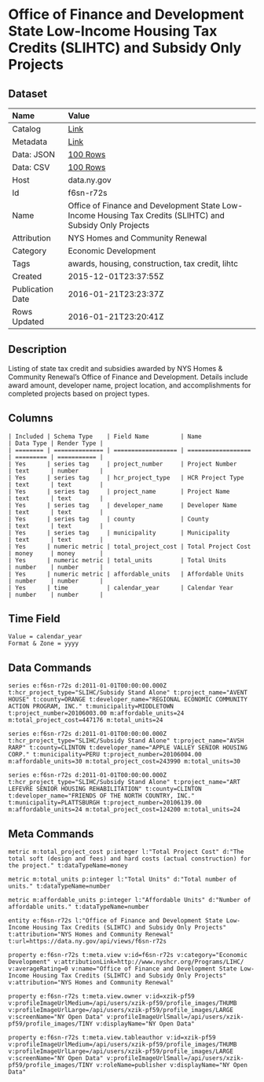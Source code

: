 # Office of Finance and Development State Low-Income Housing Tax Credits (SLIHTC) and Subsidy Only Projects

## Dataset

| Name | Value |
| :--- | :---- |
| Catalog | [Link](https://catalog.data.gov/dataset/office-of-finance-and-development-state-low-income-housing-tax-credits-slihtc-and-subsidy-) |
| Metadata | [Link](https://data.ny.gov/api/views/f6sn-r72s) |
| Data: JSON | [100 Rows](https://data.ny.gov/api/views/f6sn-r72s/rows.json?max_rows=100) |
| Data: CSV | [100 Rows](https://data.ny.gov/api/views/f6sn-r72s/rows.csv?max_rows=100) |
| Host | data.ny.gov |
| Id | f6sn-r72s |
| Name | Office of Finance and Development State Low-Income Housing Tax Credits (SLIHTC) and Subsidy Only Projects |
| Attribution | NYS Homes and Community Renewal |
| Category | Economic Development |
| Tags | awards, housing, construction, tax credit, lihtc |
| Created | 2015-12-01T23:37:55Z |
| Publication Date | 2016-01-21T23:23:37Z |
| Rows Updated | 2016-01-21T23:20:41Z |

## Description

Listing of state tax credit and subsidies awarded by NYS Homes & Community Renewal’s Office of Finance and Development. Details include award amount, developer name, project location, and accomplishments for completed projects based on project types.

## Columns

```ls
| Included | Schema Type    | Field Name         | Name               | Data Type | Render Type |
| ======== | ============== | ================== | ================== | ========= | =========== |
| Yes      | series tag     | project_number     | Project Number     | text      | number      |
| Yes      | series tag     | hcr_project_type   | HCR Project Type   | text      | text        |
| Yes      | series tag     | project_name       | Project Name       | text      | text        |
| Yes      | series tag     | developer_name     | Developer Name     | text      | text        |
| Yes      | series tag     | county             | County             | text      | text        |
| Yes      | series tag     | municipality       | Municipality       | text      | text        |
| Yes      | numeric metric | total_project_cost | Total Project Cost | money     | money       |
| Yes      | numeric metric | total_units        | Total Units        | number    | number      |
| Yes      | numeric metric | affordable_units   | Affordable Units   | number    | number      |
| Yes      | time           | calendar_year      | Calendar Year      | number    | number      |
```

## Time Field

```ls
Value = calendar_year
Format & Zone = yyyy
```

## Data Commands

```ls
series e:f6sn-r72s d:2011-01-01T00:00:00.000Z t:hcr_project_type="SLIHC/Subsidy Stand Alone" t:project_name="AVENT HOUSE" t:county=ORANGE t:developer_name="REGIONAL ECONOMIC COMMUNITY ACTION PROGRAM, INC." t:municipality=MIDDLETOWN t:project_number=20106003.00 m:affordable_units=24 m:total_project_cost=447176 m:total_units=24

series e:f6sn-r72s d:2011-01-01T00:00:00.000Z t:hcr_project_type="SLIHC/Subsidy Stand Alone" t:project_name="AVSH RARP" t:county=CLINTON t:developer_name="APPLE VALLEY SENIOR HOUSING CORP." t:municipality=PERU t:project_number=20106004.00 m:affordable_units=30 m:total_project_cost=243990 m:total_units=30

series e:f6sn-r72s d:2011-01-01T00:00:00.000Z t:hcr_project_type="SLIHC/Subsidy Stand Alone" t:project_name="ART LEFEVRE SENIOR HOUSING REHABILITATION" t:county=CLINTON t:developer_name="FRIENDS OF THE NORTH COUNTRY, INC." t:municipality=PLATTSBURGH t:project_number=20106139.00 m:affordable_units=24 m:total_project_cost=124200 m:total_units=24
```

## Meta Commands

```ls
metric m:total_project_cost p:integer l:"Total Project Cost" d:"The total soft (design and fees) and hard costs (actual construction) for the project." t:dataTypeName=money

metric m:total_units p:integer l:"Total Units" d:"Total number of units." t:dataTypeName=number

metric m:affordable_units p:integer l:"Affordable Units" d:"Number of affordable units." t:dataTypeName=number

entity e:f6sn-r72s l:"Office of Finance and Development State Low-Income Housing Tax Credits (SLIHTC) and Subsidy Only Projects" t:attribution="NYS Homes and Community Renewal" t:url=https://data.ny.gov/api/views/f6sn-r72s

property e:f6sn-r72s t:meta.view v:id=f6sn-r72s v:category="Economic Development" v:attributionLink=http://www.nyshcr.org/Programs/LIHC/ v:averageRating=0 v:name="Office of Finance and Development State Low-Income Housing Tax Credits (SLIHTC) and Subsidy Only Projects" v:attribution="NYS Homes and Community Renewal"

property e:f6sn-r72s t:meta.view.owner v:id=xzik-pf59 v:profileImageUrlMedium=/api/users/xzik-pf59/profile_images/THUMB v:profileImageUrlLarge=/api/users/xzik-pf59/profile_images/LARGE v:screenName="NY Open Data" v:profileImageUrlSmall=/api/users/xzik-pf59/profile_images/TINY v:displayName="NY Open Data"

property e:f6sn-r72s t:meta.view.tableauthor v:id=xzik-pf59 v:profileImageUrlMedium=/api/users/xzik-pf59/profile_images/THUMB v:profileImageUrlLarge=/api/users/xzik-pf59/profile_images/LARGE v:screenName="NY Open Data" v:profileImageUrlSmall=/api/users/xzik-pf59/profile_images/TINY v:roleName=publisher v:displayName="NY Open Data"
```